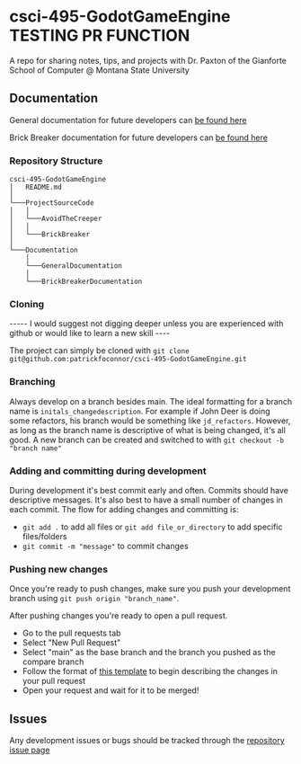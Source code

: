# csci-495-GodotGameEngine TESTING PR FUNCTION
A repo for sharing notes, tips, and projects with Dr. Paxton of the Gianforte School of Computer @ Montana State University

## Documentation

General documentation for future developers can [be found here](https://github.com/patrickfoconnor/csci-495-GodotGameEngine/blob/main/Documentation/GeneralDocumentation.md)

Brick Breaker documentation for future developers can [be found here](https://github.com/patrickfoconnor/csci-495-GodotGameEngine/blob/main/Documentation/BrickBreakerDocumentation.md)

### Repository Structure

```
csci-495-GodotGameEngine
│   README.md
│
└───ProjectSourceCode
│   │   
│   └───AvoidTheCreeper
│   │   
│   └───BrickBreaker
│      
└───Documentation
    │   
    └───GeneralDocumentation
    │   
    └───BrickBreakerDocumentation
```

### Cloning 

----- I would suggest not digging deeper unless you are experienced with github or would like to learn a new skill ----

The project can simply be cloned with `git clone git@github.com:patrickfoconnor/csci-495-GodotGameEngine.git`

### Branching

Always develop on a branch besides main. The ideal formatting for a branch name is `initals_changedescription`. For example if John Deer is doing some refactors, his branch would be something like `jd_refactors`. However, as long as the branch name is descriptive of what is being changed, it's all good. A new branch can be created and switched to with `git checkout -b "branch name"`

### Adding and committing during development

During development it's best commit early and often. Commits should have descriptive messages. It's also best to have a small number of changes in each commit. The flow for adding changes and committing is:

- `git add .` to add all files or `git add file_or_directory` to add specific files/folders
- `git commit -m "message"` to commit changes

### Pushing new changes

Once you're ready to push changes, make sure you push your development branch using `git push origin "branch_name"`.

After pushing changes you're ready to open a pull request.

- Go to the pull requests tab
- Select "New Pull Request"
- Select "main" as the base branch and the branch you pushed as the compare branch
- Follow the format of [this template](https://github.com/patrickfoconnor/csci-495-GodotGameEngine/blob/main/.github/pull_request_template.md) to begin describing the changes in your pull request
- Open your request and wait for it to be merged!


## Issues

Any development issues or bugs should be tracked through the [repository issue page](https://github.com/patrickfoconnor/csci-495-GodotGameEngine/issues)
